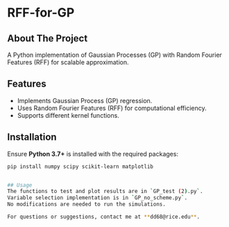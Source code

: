 # RFF-for-GP  

## About The Project  
A Python implementation of Gaussian Processes (GP) with Random Fourier Features (RFF) for scalable approximation.  

## Features  
- Implements Gaussian Process (GP) regression.  
- Uses Random Fourier Features (RFF) for computational efficiency.  
- Supports different kernel functions.  

## Installation  
Ensure **Python 3.7+** is installed with the required packages:  
```bash
pip install numpy scipy scikit-learn matplotlib


## Usage  
The functions to test and plot results are in `GP_test (2).py`.  
Variable selection implementation is in `GP_no_scheme.py`.  
No modifications are needed to run the simulations.  

For questions or suggestions, contact me at **dd68@rice.edu**.  
